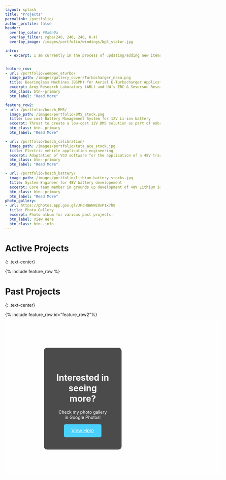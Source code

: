 ```yaml
---
layout: splash
title: "Projects"
permalink: /portfolio/
author_profile: false
header: 
  overlay_color: #0a0a0a
  overlay_filter: rgba(240, 240, 240, 0.4)
  overlay_image: /images/portfolio/windings/bp5_stator.jpg

intro: 
  - excerpt: I am currently in the process of updating/adding new items to my portfolio, some pages here are not fully completed yet. I am hoping to have them done by the end of August.


feature_row:
- url: /portfolio/wempec_eturbo/
  image_path: /images/gallery_cover/Turbocharger_nasa.png
  title: Bearingless Machines (BSPM) for Aerial E-Turbocharger Application
  excerpt: Army Research Laboratory (ARL) and UW’s ERC & Severson Research Group to explore using bearingless motor technology to create a new generation of electric turbochargers for aerial vehicles.
  btn_class: btn--primary
  btn_label: "Read More"

feature_row2:  
- url: /portfolio/bosch_BMS/
  image_path: /images/portfolio/BMS_stock.png
  title: Low cost Battery Management System for 12V Li-ion battery
  excerpt: Thrust to create a low-cost 12V BMS solution as part of embracing electrification for the Indian market during my stint at Bosch India.
  btn_class: btn--primary
  btn_label: "Read More"

- url: /portfolio/bosch_calibration/
  image_path: /images/portfolio/tata_ace_stock.jpg
  title: Electric vehicle application engineering 
  excerpt: Adaptation of VCU software for the application of a 48V traction system in an e-LCV
  btn_class: btn--primary
  btn_label: "Read More"  

- url: /portfolio/bosch_battery/
  image_path: /images/portfolio/lithium-battery-stocks.jpg
  title: System Engineer for 48V battery developement
  excerpt: Core team member in grounds up development of 48V Lithium ion battery for e-2W
  btn_class: btn--primary
  btn_label: "Read More"  
photo_gallery:
- url: https://photos.app.goo.gl/JPcHQWNW28xP1x7h8
  title: Photo Gallery
  excerpt: Photo album for various past projects.
  btn_label: View Here
  btn_class: btn--info
---
```

<style>
  #show_bg {
    background-image: linear-gradient(to bottom, rgba(255, 255, 255, 0.6), rgba(255, 255, 255, 0.6)),
    url('/images/gallery_cover/photo_gallery.png');
    width: 100%;
    height: 300px;
    background-size: cover;
    color: white;
    padding:100px
  }

  /* Container holding the image and the text */
  .container {
  position: relative;
  text-align: center;
  }

  /* Bottom right text */
  .text-block {
    position: absolute;
    top: 50%;
    left: 50%;
    background-color: black;
    opacity: 0.7;
    color: white;
    transform: translate(-50%, -50%);
    padding:40px;
    border-radius: 10px;
  }

  .container .btn {
  /* position: absolute;
  top: 50%;
  left: 50%;
  transform: translate(-50%, -50%);
  -ms-transform: translate(-50%, -50%); */
  background-color: #00BFFF;
  color: white;
  font-size: 16px;
  padding: 12px 24px;
  border: none;
  cursor: pointer;
  border-radius: 5px;
  }

  .container .btn:hover {
    background-color: #48D1CC;
  }

    
</style>

<!-- {% include feature_row id="intro" type="center"%} -->

# Active Projects
{: .text-center}
<br/>

{% include feature_row %}

# Past Projects
{: .text-center}
<br/>


{% include feature_row id="feature_row2"%}

<!-- {% include feature_row id="photo_gallery" type="center"%} -->

<div class="container">
  <div id='show_bg'>
    <div class="text-block">
      <h1 style="color: white;">Interested in seeing more?</h1>
      <p>Check my photo gallery in Google Photos!</p>
      <a href="https://photos.app.goo.gl/JPcHQWNW28xP1x7h8"><button class="btn"><u>View Here</u></button></a>
    </div>
  </div>
</div>

<br/>